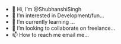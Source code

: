 - 👋 Hi, I’m @ShubhanshiSingh
- 👀 I’m interested in Development/fun...
- 🌱 I’m currently learning ...
- 💞️ I’m looking to collaborate on freelance...
- 📫 How to reach me email me...

<!---
ShubhanshiSingh/ShubhanshiSingh is a ✨ special ✨ repository because its `README.md` (this file) appears on your GitHub profile.
You can click the Preview link to take a look at your changes.
--->
